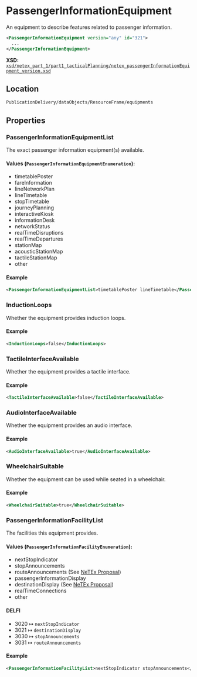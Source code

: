 # PassengerInformationEquipment

An equipment to describe features related to passenger information.

```xml
<PassengerInformationEquipment version="any" id="321">
  ...
</PassengerInformationEquipment>
```

**XSD:** [`xsd/netex_part_1/part1_tacticalPlanning/netex_passengerInformationEquipment_version.xsd`](https://github.com/NeTEx-CEN/NeTEx/blob/next/xsd/netex_part_1/part1_tacticalPlanning/netex_passengerInformationEquipment_version.xsd#L189)

## Location
```
PublicationDelivery/dataObjects/ResourceFrame/equipments
```

## Properties

### PassengerInformationEquipmentList
The exact passenger information equipment(s) available.

#### Values (`PassengerInformationEquipmentEnumeration`):
- timetablePoster
- fareInformation
- lineNetworkPlan
- lineTimetable
- stopTimetable
- journeyPlanning
- interactiveKiosk
- informationDesk
- networkStatus
- realTimeDisruptions
- realTimeDepartures
- stationMap
- acousticStationMap
- tactileStationMap
- other

#### Example
```xml
<PassengerInformationEquipmentList>timetablePoster lineTimetable</PassengerInformationEquipmentList>
```

### InductionLoops

Whether the equipment provides induction loops.

#### Example
```xml
<InductionLoops>false</InductionLoops>
```

### TactileInterfaceAvailable

Whether the equipment provides a tactile interface.

#### Example
```xml
<TactileInterfaceAvailable>false</TactileInterfaceAvailable>
```

### AudioInterfaceAvailable

Whether the equipment provides an audio interface.

#### Example
```xml
<AudioInterfaceAvailable>true</AudioInterfaceAvailable>
```

### WheelchairSuitable

Whether the equipment can be used while seated in a wheelchair.

#### Example
```xml
<WheelchairSuitable>true</WheelchairSuitable>
```

### PassengerInformationFacilityList

The facilities this equipment provides.

#### Values (`PassengerInformationFacilityEnumeration`):
- nextStopIndicator
- stopAnnouncements
- routeAnnouncements (See [NeTEx Proposal](https://github.com/NeTEx-CEN/NeTEx/issues/882))
- passengerInformationDisplay
- destinationDisplay (See [NeTEx Proposal](https://github.com/NeTEx-CEN/NeTEx/issues/882))
- realTimeConnections
- other

#### DELFI

- 3020 ↦ `nextStopIndicator`
- 3021 ↦ `destinationDisplay`
- 3030 ↦ `stopAnnouncements`
- 3031 ↦ `routeAnnouncements`

#### Example
```xml
<PassengerInformationFacilityList>nextStopIndicator stopAnnouncements</PassengerInformationFacilityList>
```
